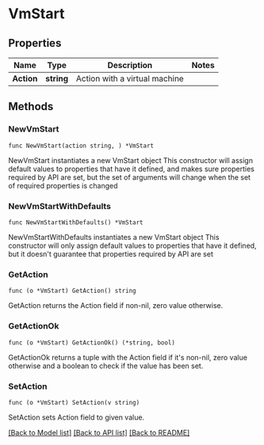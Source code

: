 # VmStart

## Properties

Name | Type | Description | Notes
------------ | ------------- | ------------- | -------------
**Action** | **string** | Action with a virtual machine | 

## Methods

### NewVmStart

`func NewVmStart(action string, ) *VmStart`

NewVmStart instantiates a new VmStart object
This constructor will assign default values to properties that have it defined,
and makes sure properties required by API are set, but the set of arguments
will change when the set of required properties is changed

### NewVmStartWithDefaults

`func NewVmStartWithDefaults() *VmStart`

NewVmStartWithDefaults instantiates a new VmStart object
This constructor will only assign default values to properties that have it defined,
but it doesn't guarantee that properties required by API are set

### GetAction

`func (o *VmStart) GetAction() string`

GetAction returns the Action field if non-nil, zero value otherwise.

### GetActionOk

`func (o *VmStart) GetActionOk() (*string, bool)`

GetActionOk returns a tuple with the Action field if it's non-nil, zero value otherwise
and a boolean to check if the value has been set.

### SetAction

`func (o *VmStart) SetAction(v string)`

SetAction sets Action field to given value.



[[Back to Model list]](../README.md#documentation-for-models) [[Back to API list]](../README.md#documentation-for-api-endpoints) [[Back to README]](../README.md)


